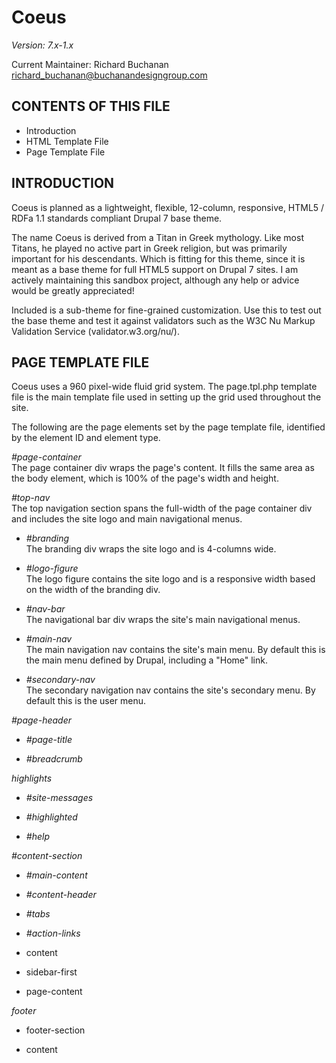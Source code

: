 Coeus
================================
*Version: 7.x-1.x*

Current Maintainer: Richard Buchanan <richard_buchanan@buchanandesigngroup.com>


CONTENTS OF THIS FILE
---------------------

 * Introduction
 * HTML Template File
 * Page Template File


INTRODUCTION
------------
Coeus is planned as a lightweight, flexible, 12-column, responsive, HTML5 /
RDFa 1.1 standards compliant Drupal 7 base theme.

The name Coeus is derived from a Titan in Greek mythology. Like most Titans, he
played no active part in Greek religion, but was primarily important for his
descendants. Which is fitting for this theme, since it is meant as a base theme
for full HTML5 support on Drupal 7 sites. I am actively maintaining this sandbox
project, although any help or advice would be greatly appreciated!

Included is a sub-theme for fine-grained customization. Use this to test out the
base theme and test it against validators such as the W3C Nu Markup Validation
Service (validator.w3.org/nu/).


PAGE TEMPLATE FILE
------------------
Coeus uses a 960 pixel-wide fluid grid system. The page.tpl.php template file
is the main template file used in setting up the grid used throughout the site.

The following are the page elements set by the page template file, identified by
the element ID and element type.

*#page-container*  
The page container div wraps the page's content. It fills the same area as the
body element, which is 100% of the page's width and height.

*#top-nav*  
The top navigation section spans the full-width of the page container div
and includes the site logo and main navigational menus.

* *#branding*  
The branding div wraps the site logo and is 4-columns wide.

* *#logo-figure*  
The logo figure contains the site logo and is a responsive width based on
the width of the branding div.
      
* *#nav-bar*  
The navigational bar div wraps the site's main navigational menus.

* *#main-nav*  
The main navigation nav contains the site's main menu. By default this
is the main menu defined by Drupal, including a "Home" link.

* *#secondary-nav*  
The secondary navigation nav contains the site's secondary menu. By
default this is the user menu.

*#page-header*  
* *#page-title*  

* *#breadcrumb*  

*highlights*  
* *#site-messages*  

* *#highlighted*  

* *#help*  

*#content-section*  
* *#main-content*  

* *#content-header*  

* *#tabs*  

* *#action-links*  

* content  

* sidebar-first  

* page-content  

*footer*  
* footer-section  

* content  
